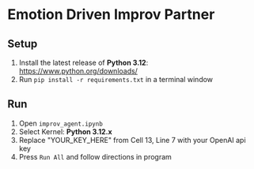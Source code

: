 # Emotion Driven Improv Partner
## Setup
1. Install the latest release of **Python 3.12**: https://www.python.org/downloads/
2. Run `pip install -r requirements.txt` in a terminal window
## Run
1. Open `improv_agent.ipynb`
2. Select Kernel: **Python 3.12.x**
3. Replace "YOUR_KEY_HERE" from Cell 13, Line 7 with your OpenAI api key
4. Press `Run All` and follow directions in program